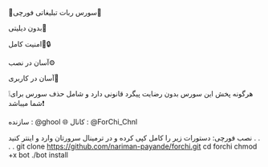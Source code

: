 💎سورس ربات تبلیغاتی فورچی💎

بدون دیلیتی🔫

امنیت کامل📌🔒

آسان در نصب⚙️

آسان در کاربری📎



❕هرگونه پخش این سورس بدون رضایت پیگرد قانونی دارد و شامل حذف سورس برای شما میباشد❗️


سازنده : @ghool    🌐    کانال : @ForChi_Chnl



نصب فورچی:
دستورات زیر را کامل کپی کرده و در ترمینال سرورتان وارد و اینتر کنید
.
.
.
.
git clone https://github.com/nariman-payande/forchi.git
cd forchi
chmod +x bot
./bot install

